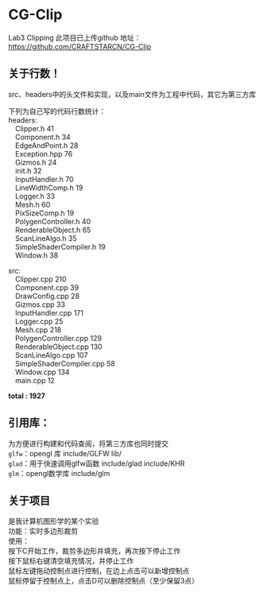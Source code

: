 # CG-Clip
Lab3 Clipping
此项目已上传github
地址：https://github.com/CRAFTSTARCN/CG-Clip

## 关于行数！
src、headers中的头文件和实现，以及main文件为工程中代码，其它为第三方库  

下列为自己写的代码行数统计：  
headers:  
&emsp;Clipper.h 41  
&emsp;Component.h 34  
&emsp;EdgeAndPoint.h 28  
&emsp;Exception.hpp 76  
&emsp;Gizmos.h 24  
&emsp;init.h 32  
&emsp;InputHandler.h 70  
&emsp;LineWidthComp.h 19  
&emsp;Logger.h 33  
&emsp;Mesh.h 60  
&emsp;PixSizeComp.h 19  
&emsp;PolygenController.h 40  
&emsp;RenderableObject.h 65  
&emsp;ScanLineAlgo.h 35  
&emsp;SimpleShaderCompiler.h 19  
&emsp;Window.h 38  

src:  
&emsp;Clipper.cpp 210  
&emsp;Component.cpp 39  
&emsp;DrawConfig.cpp 28  
&emsp;Gizmos.cpp 33  
&emsp;InputHandler.cpp 171  
&emsp;Logger.cpp 25  
&emsp;Mesh.cpp 218  
&emsp;PolygenController.cpp 129  
&emsp;RenderableObject.cpp 130  
&emsp;ScanLineAlgo.cpp 107  
&emsp;SimpleShaderCompiler.cpp 58  
&emsp;Window.cpp 134  
&emsp;main.cpp 12  

**total : 1927**  

## 引用库：
为方便进行构建和代码查阅，将第三方库也同时提交  
```glfw```：opengl 库   include/GLFW lib/  
```glad```：用于快速调用glfw函数 include/glad include/KHR  
```glm```：opengl数学库 include/glm  

## 关于项目

是我计算机图形学的某个实验    
功能：实时多边形裁剪  
使用：  
按下C开始工作，裁剪多边形并填充，再次按下停止工作  
按下鼠标右键清空填充情况，并停止工作  
鼠标左键拖动控制点进行控制，在边上点击可以新增控制点  
鼠标停留于控制点上，点击D可以删除控制点（至少保留3点）  
